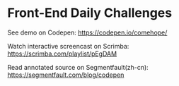 # Front-End Daily Challenges

See demo on Codepen: https://codepen.io/comehope/

Watch interactive screencast on Scrimba: https://scrimba.com/playlist/pEgDAM

Read annotated source on Segmentfault(zh-cn): https://segmentfault.com/blog/codepen
